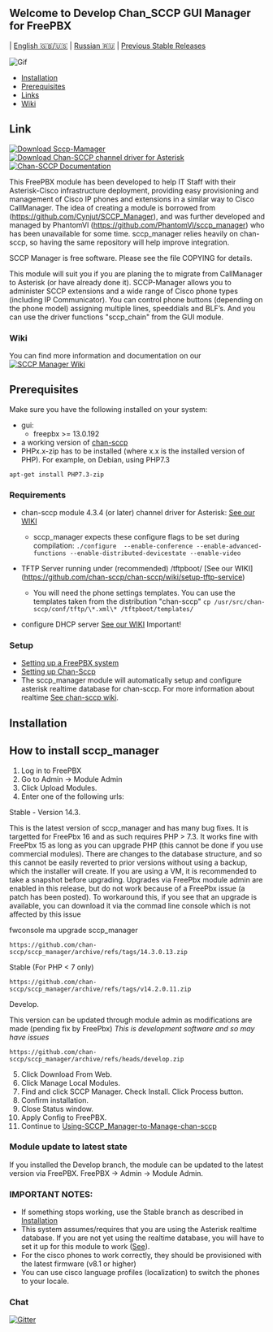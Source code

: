 ## Welcome to Develop Chan_SCCP GUI Manager for FreePBX
| [English :gb:/:us:](README.md) | [Russian :ru:](README.ru.md) | [Previous Stable Releases](https://github.com/PhantomVl/sccp_manager/tree/master)

![Gif](https://github.com/chan-sccp/sccp_manager/raw/develop/.dok/image/Demo_1s5.gif)

  * [Installation](https://github.com/chan-sccp/sccp_manager#installation)
  * [Prerequisites](https://github.com/chan-sccp/sccp_manager#prerequisites)
  * [Links](https://github.com/chan-sccp/sccp_manager#link)
  * [Wiki](https://github.com/chan-sccp/sccp_manager/wiki)

## Link

[![Download Sccp-Mamager](https://img.shields.io/badge/SccpGUI-build-ff69b4.svg)](https://github.com/chan-sccp/sccp_manager/archive/tarball/develop)
[![Download Chan-SCCP channel driver for Asterisk](https://img.shields.io/sourceforge/dt/chan-sccp-b.svg)](https://github.com/chan-sccp/chan-sccp/releases/latest)
[![Chan-SCCP Documentation](https://img.shields.io/badge/docs-wiki-blue.svg)](https://github.com/chan-sccp/chan-sccp/wiki)

This FreePBX module has been developed to help IT Staff with their Asterisk-Cisco infrastructure deployment,
providing easy provisioning and management of Cisco IP phones and extensions in a similar way to Cisco CallManager.
The idea of creating a module is borrowed from (https://github.com/Cynjut/SCCP_Manager), and was further developed and managed
by PhantomVl (https://github.com/PhantomVl/sccp_manager) who has been unavailable for some time. sccp_manager relies heavily
on chan-sccp, so having the same repository will help improve integration.

SCCP Manager is free software. Please see the file COPYING for details.

This module will suit you if you are planing the to migrate from CallManager to Asterisk (or have already done it). SCCP-Manager allows you to administer
SCCP extensions and a wide range of Cisco phone types (including IP Communicator).
You can control phone buttons (depending on the phone model) assigning multiple lines, speeddials and BLF’s.
And you can use the driver functions "sccp_chain" from the GUI module.

### Wiki
You can find more information and documentation on our [![SCCP Manager Wiki](https://img.shields.io/badge/Wiki-new-blue.svg)](https://github.com/chan-sccp/wiki)

## Prerequisites
Make sure you have the following installed on your system:
- gui:
  - freepbx >= 13.0.192
- a working version of [chan-sccp](https://github.com/chan-sccp/chan-sccp)
- PHPx.x-zip has to be installed (where x.x is the installed version of PHP).
  For example, on Debian, using PHP7.3
```
apt-get install PHP7.3-zip
```

### Requirements
- chan-sccp module 4.3.4 (or later) channel driver for Asterisk: [See our WIKI](https://github.com/chan-sccp/chan-sccp/wiki/Building-and-Installation-Guide)
  - sccp_manager expects these configure flags to be set during compilation:
    ```./configure  --enable-conference --enable-advanced-functions --enable-distributed-devicestate --enable-video```

- TFTP Server running under (recommended) /tftpboot/ [See our WIKI] (https://github.com/chan-sccp/chan-sccp/wiki/setup-tftp-service)
  - You will need the phone settings templates. You can use the templates taken from the distribution "chan-sccp"
    ```cp /usr/src/chan-sccp/conf/tftp/\*.xml\* /tftpboot/templates/```

- configure DHCP server [See our WIKI](https://github.com/chan-sccp/chan-sccp/wiki/setup-dhcp-service)
 Important!


### Setup
- [Setting up a FreePBX system](http://wiki.freepbx.org/display/FOP/Install+FreePBX)
- [Setting up Chan-Sccp](https://github.com/chan-sccp/chan-sccp/wiki/How-to-setup-the-chan_sccp-Module)
- The sccp_manager module will automatically setup and configure asterisk realtime database for chan-sccp.
  For more information about realtime [See chan-sccp wiki](https://github.com/chan-sccp/chan-sccp/wiki/Realtime-Configuration).

## Installation

How to install sccp_manager
-----

1. Log in to FreePBX
2. Go to Admin -> Module Admin
3. Click Upload Modules.
4. Enter one of the following urls:

Stable - Version 14.3.

This is the latest version of sccp_manager and has many bug fixes. It is targetted for FreePbx 16 and as such requires PHP > 7.3. It works fine with FreePbx 15 as long as you can upgrade PHP (this cannot be done if you use commercial modules). There are changes to the database structure, and so this cannot be easily reverted to prior versions without using a backup, which the installer will create. If you are using a VM,  it is recommended to take a snapshot before upgrading.
Upgrades via FreePbx module admin are enabled in this release, but do not work because of a FreePbx issue (a patch has been posted). To workaround this, if you see that an upgrade is available, you can download it via the commad line console which is not affected by this issue

fwconsole ma upgrade sccp_manager
```
https://github.com/chan-sccp/sccp_manager/archive/refs/tags/14.3.0.13.zip
```

Stable (For PHP < 7 only)
```
https://github.com/chan-sccp/sccp_manager/archive/refs/tags/v14.2.0.11.zip
```
Develop.

This version can be updated through module admin as modifications are made (pending fix by FreePbx)
_This is development software and so may have issues_
```
https://github.com/chan-sccp/sccp_manager/archive/refs/heads/develop.zip
```


5. Click Download From Web.
6. Click Manage Local Modules.
7. Find and click SCCP Manager. Check Install. Click Process button.
8. Confirm installation.
9. Close Status window.
10. Apply Config to FreePBX.
11. Continue to [Using-SCCP_Manager-to-Manage-chan-sccp](https://github.com/chan-sccp/chan-sccp/wiki/Using-SCCP_Manager-to-Manage-chan-sccp)

### Module update to latest state

If you installed the Develop branch, the module can be updated to the latest version via FreePBX. FreePBX -> Admin -> Module Admin.


### IMPORTANT NOTES:
- If something stops working, use the Stable branch as described in [Installation](https://github.com/chan-sccp/sccp_manager#installation)
- This system assumes/requires that you are using the Asterisk realtime database. If you are not yet using the realtime database,
you will have to set it up for this module to work ([See](https://github.com/chan-sccp/chan-sccp/wiki/Realtime-Configuration)).
- For the cisco phones to work correctly, they should be provisioned with the latest firmware (v8.1 or higher)
- You can use cisco language profiles (localization) to switch the phones to your locale.

### Chat
[![Gitter](https://badges.gitter.im/chan-sccp/chan-sccp.svg)](https://gitter.im/sccp_manager/community)
